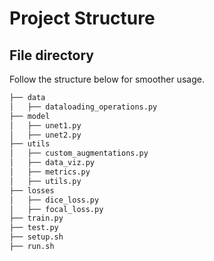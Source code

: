 # Project Structure 

## File directory

Follow the structure below for smoother usage.


``` bash
├── data
│   ├── dataloading_operations.py
├── model
│   ├── unet1.py
│   ├── unet2.py
├── utils
│   ├── custom_augmentations.py
│   ├── data_viz.py
│   ├── metrics.py
│   ├── utils.py
├── losses
│   ├── dice_loss.py
│   ├── focal_loss.py
├── train.py
├── test.py
├── setup.sh
├── run.sh
```


